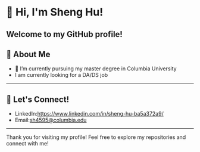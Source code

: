 # 👋 Hi, I'm Sheng Hu!

Welcome to my GitHub profile! 
---

## 🚀 About Me
- 🔭 I’m currently pursuing my master degree in Columbia University
- I am currently looking for a DA/DS job
---

## 🤝 Let's Connect!
- LinkedIn:https://www.linkedin.com/in/sheng-hu-ba5a372a9/
- Email:sh4595@columbia.edu

---

Thank you for visiting my profile! Feel free to explore my repositories and connect with me!
